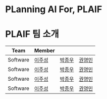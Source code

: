 # PLanning AI For, PLAIF

# PLAIF 팀 소개

| Team | Member |||
|------------|---------------|-|-|
| Software | [이주성](https://github.com/powerstrong)   | [박종우](https://github.com/orgs/PLAIF-dev/people/jongwooparkk) | [권영민](https://github.com/orgs/PLAIF-dev/people/youngmin-gwon) |
| Software | [이주성](https://github.com/powerstrong)   | [박종우](https://github.com/orgs/PLAIF-dev/people/jongwooparkk) | [권영민](https://github.com/orgs/PLAIF-dev/people/youngmin-gwon) |
| Software | [이주성](https://github.com/powerstrong)   | [박종우](https://github.com/orgs/PLAIF-dev/people/jongwooparkk) | [권영민](https://github.com/orgs/PLAIF-dev/people/youngmin-gwon) |
| Software | [이주성](https://github.com/powerstrong)   | [박종우](https://github.com/orgs/PLAIF-dev/people/jongwooparkk) | [권영민](https://github.com/orgs/PLAIF-dev/people/youngmin-gwon) |
